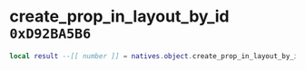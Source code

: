 # create_prop_in_layout_by_id `0xD92BA5B6`

```lua
local result --[[ number ]] = natives.object.create_prop_in_layout_by_id(_unk0 --[[ number ]], _unk1 --[[ number ]], _unk2 --[[ number ]], _unk3 --[[ number ]], _unk4 --[[ number ]], _unk5 --[[ number ]], _unk6 --[[ number ]], _unk7 --[[ number ]], _unk8 --[[ number ]], _unk9 --[[ number ]])
```